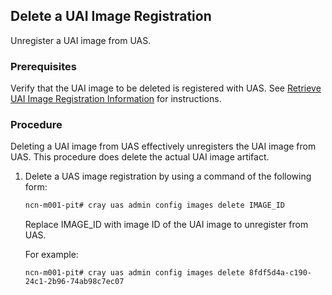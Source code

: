 
## Delete a UAI Image Registration

Unregister a UAI image from UAS.

### Prerequisites

Verify that the UAI image to be deleted is registered with UAS. See [Retrieve UAI Image Registration Information](Retrieve_UAI_Image_Registration_Information.md) for instructions.

### Procedure

Deleting a UAI image from UAS effectively unregisters the UAI image from UAS. This procedure does delete the actual UAI image artifact.

1.  Delete a UAS image registration by using a command of the following form:

    ```bash
    ncn-m001-pit# cray uas admin config images delete IMAGE_ID
    ```

    Replace IMAGE\_ID with image ID of the UAI image to unregister from UAS.

    For example:

    ```
    ncn-m001-pit# cray uas admin config images delete 8fdf5d4a-c190-24c1-2b96-74ab98c7ec07
    ```



